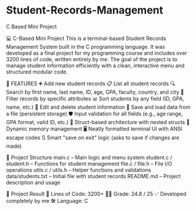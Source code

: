 # Student-Records-Management
C Based Mini Project

💻 C-Based Mini Project
This is a terminal-based Student Records Management System built in the C programming language. It was developed as a final project for my programming course and includes over 3200 lines of code, written entirely by me. The goal of the project is to manage student information efficiently with a clean, interactive menu and structured modular code.

🔧 FEATURES
   ➕ Add new student records
   📋 List all student records
   🔍 Search by first name, last name, ID, age, GPA, faculty, country, and city
   🧮 Filter records by specific attributes
   📊 Sort students by any field (ID, GPA, name, etc.)
   📝 Edit and delete student information
   💾 Save and load data from a file (persistent storage)
   🛡 Input validation for all fields (e.g., age range, GPA format, valid ID, etc.)
   🧱 Struct-based architecture with nested structs
   🧠 Dynamic memory management
   🖥 Neatly formatted terminal UI with ANSI escape codes
   🔃 Smart "save on exit" logic (asks to save if changes are made)

📁 Project Structure
   main.c – Main logic and menu system
   student.c / student.h – Functions for student management
   file.c / file.h – File I/O operations
   utils.c / utils.h – Helper functions and validations
   data/students.txt – Initial file with student records
   README.md – Project description and usage

🎯 Project Result
   🔢 Lines of Code: 3200+
   🧑‍🏫 Grade: 24.8 / 25
   ✅ Developed completely by me
   🛠 Language: C
